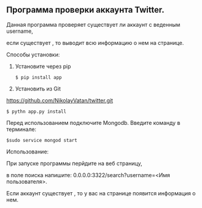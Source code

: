 ## Программа проверки аккаунта Twitter.
Данная программа проверяет существует ли аккаунт с веденным username,


если существует , то выводит всю информацию о нем на странице.


Способы установки:


1. Установите через pip


	```$ pip install app``` 


2. Установить из Git


https://github.com/NikolayVatan/twitter.git


	$ pythn app.py install 
	
Перед использованием подключите Mongodb.
Введите команду в терминале:

    $sudo service mongod start


Использование:


При запуске программы перйдите на веб страницу,


в поле поиска напишите: 0.0.0.0:3322/search?username=<Имя пользователя>.


Если аккаунт существует , то у вас на странице появится информация о нем.

